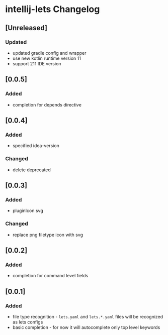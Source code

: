 <!-- Keep a Changelog guide -> https://keepachangelog.com -->

# intellij-lets Changelog

## [Unreleased]
### Updated
- updated gradle config and wrapper
- use new kotlin runtime version 11
- support 211 IDE version

## [0.0.5]
### Added
- completion for depends directive

## [0.0.4]
### Added
- specified idea-version
### Changed
- delete deprecated

## [0.0.3]
### Added
- pluginIcon svg
### Changed
- replace png filetype icon with svg

## [0.0.2]
### Added
- completion for command level fields

## [0.0.1]
### Added
- file type recognition - `lets.yaml` and `lets.*.yaml` files will be recognized as lets configs
- basic completion - for now it will autocomplete only top level keywords
